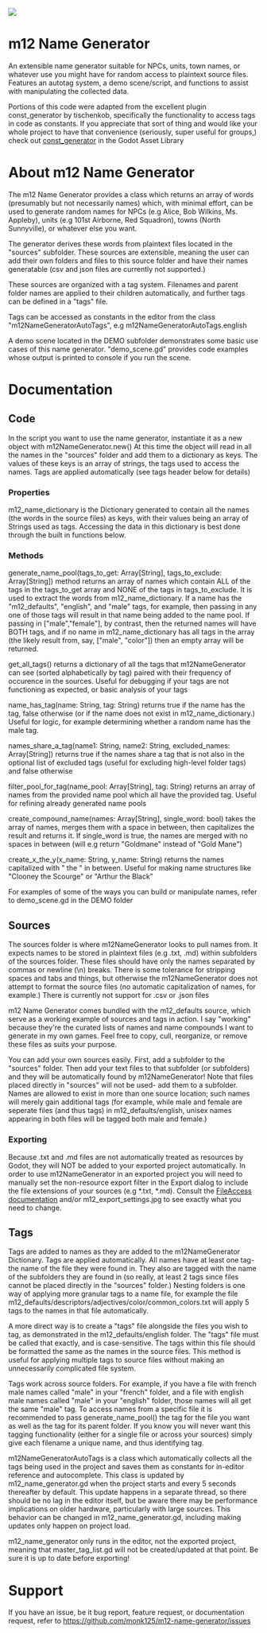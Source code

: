 ![](images\icon)

# m12 Name Generator
 An extensible name generator suitable for NPCs, units, town names, or whatever use you might have for random access to plaintext source files. Features an autotag system, a demo scene/script, and functions to assist with manipulating the collected data.

Portions of this code were adapted from the excellent plugin const_generator by tischenkob, specifically the functionality to access tags in code as constants.
If you appreciate that sort of thing and would like your whole project to have that convenience (seriously, super useful for groups,) check out [const_generator](https://github.com/game-gems/godot-const-generator) in the Godot Asset Library

# About m12 Name Generator

The m12 Name Generator provides a class which returns an array of words (presumably but not necessarily names) which, with minimal effort, can be used to generate random names for NPCs (e.g Alice, Bob Wilkins, Ms. Appleby), units (e.g 101st Airborne, Red Squadron), towns (North Sunnyville), or whatever else you want.

The generator derives these words from plaintext files located in the "sources" subfolder. These sources are extensible, meaning the user can add their own folders and files to this source folder and have their names generatable (csv and json files are currently not supported.)

These sources are organized with a tag system. Filenames and parent folder names are applied to their children automatically, and further tags can be defined in a "tags" file.

Tags can be accessed as constants in the editor from the class "m12NameGeneratorAutoTags", e.g m12NameGeneratorAutoTags.english

A demo scene located in the DEMO subfolder demonstrates some basic use cases of this name generator. "demo_scene.gd" provides code examples whose output is printed to console if you run the scene.

# Documentation

## Code

In the script you want to use the name generator, instantiate it as a new object with m12NameGenerator.new() At this time the object will read in all the names in the "sources" folder and add them to a dictionary as keys. The values of these keys is an array of strings, the tags used to access the names. Tags are applied automatically (see tags header below for details)

### Properties

m12_name_dictionary is the Dictionary generated to contain all the names (the words in the source files) as keys, with their values being an array of Strings used as tags. Accessing the data in this dictionary is best done through the built in functions below.

### Methods

generate_name_pool(tags_to_get: Array[String], tags_to_exclude: Array[String]) method returns an array of names which contain ALL of the tags in the tags_to_get array and NONE of the tags in tags_to_exclude. It is used to extract the words from m12_name_dictionary. If a name has the "m12_defaults", "english", and "male" tags, for example, then passing in any one of those tags will result in that name being added to the name pool. If passing in ["male","female"], by contrast, then the returned names will have BOTH tags, and if no name in m12_name_dictionary has all tags in the array (the likely result from, say, ["male", "color"]) then an empty array will be returned.

get_all_tags() returns a dictionary of all the tags that m12NameGenerator can see (sorted alphabetically by tag) paired with their frequency of occurence in the sources. Useful for debugging if your tags are not functioning as expected, or basic analysis of your tags

name_has_tag(name: String, tag: String) returns true if the name has the tag, false otherwise (or if the name does not exist in m12_name_dictionary.) Useful for logic, for example determining whether a random name has the male tag.

names_share_a_tag(name1: String, name2: String, excluded_names: Array[String]) returns true if the names share a tag that is not also in the optional list of excluded tags (useful for excluding high-level folder tags) and false otherwise

filter_pool_for_tag(name_pool: Array[String], tag: String) returns an array of names from the provided name pool which all have the provided tag. Useful for refining already generated name pools

create_compound_name(names: Array[String], single_word: bool) takes the array of names, merges them with a space in between, then capitalizes the result and returns it. If single_word is true, the names are merged with no spaces in between (will e.g return "Goldmane" instead of "Gold Mane")

create_x_the_y(x_name: String, y_name: String) returns the names capitalized with " the " in between. Useful for making name structures like "Clooney the Scourge" or "Arthur the Black"

For examples of some of the ways you can build or manipulate names, refer to demo_scene.gd in the DEMO folder

## Sources

The sources folder is where m12NameGenerator looks to pull names from. It expects names to be stored in plaintext files (e.g .txt, .md) within subfolders of the sources folder. These files should have only the names separated by commas or newline (\n) breaks. There is some tolerance for stripping spaces and tabs and things, but otherwise the m12NameGenerator does not attempt to format the source files (no automatic capitalization of names, for example.) There is currently not support for .csv or .json files

m12 Name Generator comes bundled with the m12_defaults source, which serve as a working example of sources and tags in action. I say "working" because they're the curated lists of names and name compounds I want to generate in my own games. Feel free to copy, cull, reorganize, or remove these files as suits your purpose.

You can add your own sources easily. First, add a subfolder to the "sources" folder. Then add your text files to that subfolder (or subfolders) and they will be automatically found by m12NameGenerator! Note that files placed directly in "sources" will not be used- add them to a subfolder. Names are allowed to exist in more than one source location; such names will merely gain additional tags (for example, while male and female are seperate files (and thus tags) in m12_defaults/english, unisex names appearing in both files will be tagged both male and female.)

### Exporting

Because .txt and .md files are not automatically treated as resources by Godot, they will NOT be added to your exported project automatically. In order to use m12NameGenerator in an exported project you will need to manually set the non-resource export filter in the Export dialog to include the file extensions of your sources (e.g *.txt, *.md). Consult the [FileAccess documentation](https://docs.godotengine.org/en/stable/classes/class_fileaccess.html) and/or m12_export_settings.jpg to see exactly what you need to change.

## Tags

Tags are added to names as they are added to the m12NameGenerator Dictionary. Tags are applied automatically. All names have at least one tag- the name of the file they were found in. They also are tagged with the name of the subfolders they are found in (so really, at least 2 tags since files cannot be placed directly in the "sources" folder.) Nesting folders is one way of applying more granular tags to a name file, for example the file m12_defaults/descriptors/adjectives/color/common_colors.txt will apply 5 tags to the names in that file automatically.

A more direct way is to create a "tags" file alongside the files you wish to tag, as demonstrated in the m12_defaults/english folder. The "tags" file must be called that exactly, and is case-sensitive. The tags within this file should be formatted the same as the names in the source files. This method is useful for applying multiple tags to source files without making an unnecessarily complicated file system.

Tags work across source folders. For example, if you have a file with french male names called "male" in your "french" folder, and a file with english male names called "male" in your "english" folder, those names will all get the same "male" tag. To access names from a specific file it is recommended to pass generate_name_pool() the tag for the file you want as well as the tag for its parent folder. If you know you will never want this tagging functionality (either for a single file or across your sources) simply give each filename a unique name, and thus identifying tag.

m12NameGeneratorAutoTags is a class which automatically collects all the tags being used in the project and saves them as constants for in-editor reference and autocomplete. This class is updated by m12_name_generator.gd when the project starts and every 5 seconds thereafter by default. This update happens in a separate thread, so there should be no lag in the editor itself, but be aware there may be performance implications on older hardware, particularly with large sources. This behavior can be changed in m12_name_generator.gd, including making updates only happen on project load.

m12_name_generator only runs in the editor, not the exported project, meaning that master_tag_list.gd will not be created/updated at that point. Be sure it is up to date before exporting!

# Support

If you have an issue, be it bug report, feature request, or documentation request, refer to https://github.com/monk125/m12-name-generator/issues
